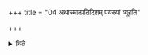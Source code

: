 +++
title = "04 अथास्मात्प्रतिदिशम् पयस्यां व्यूहति"

+++

<details><summary>थिते</summary>

अथास्मात्प्रतिदिशं पयस्यां व्यूहति या वामिन्द्रावरुणा यतव्या तनूरिति ४
</details>
